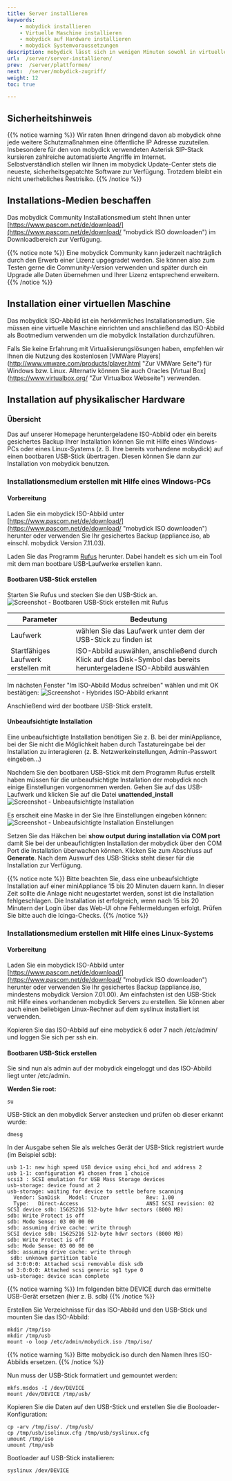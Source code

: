 ```yaml
---
title: Server installieren
keywords:
    - mobydick installieren
    - Virtuelle Maschine installieren
    - mobydick auf Hardware installieren
    - mobydick Systemvoraussetzungen
description: mobydick lässt sich in wenigen Minuten sowohl in virtuellen Umgebungen als auch auf Servern installieren.
url:  /server/server-installieren/
prev:  /server/plattformen/
next:  /server/mobydick-zugriff/
weight: 12
toc: true

---
```


## Sicherheitshinweis
{{% notice warning %}}
Wir raten Ihnen dringend davon ab mobydick ohne jede weitere Schutzmaßnahmen eine öffentliche IP Adresse zuzuteilen.  
Insbesondere für den von mobydick verwendeten Asterisk SIP-Stack kursieren zahlreiche automatisierte Angriffe im Internet.  
Selbstverständlich stellen wir Ihnen im mobydick Update-Center stets die neueste, sicherheitsgepatchte Software zur Verfügung. Trotzdem bleibt ein nicht unerhebliches Restrisiko.
{{% /notice %}}


## Installations-Medien beschaffen

Das mobydick Community Installationsmedium steht Ihnen unter [https://www.pascom.net/de/download/](https://www.pascom.net/de/download/ "mobydick ISO downloaden") im Downloadbereich zur Verfügung.

{{% notice note %}}
Eine mobydick Community kann jederzeit nachträglich durch den Erwerb einer Lizenz upgegradet werden. Sie können also zum Testen gerne die Community-Version verwenden und später durch ein Upgrade alle Daten übernehmen und Ihrer Lizenz entsprechend erweitern.
{{% /notice %}}

## Installation einer virtuellen Maschine
Das mobydick ISO-Abbild ist ein herkömmliches Installationsmedium. Sie müssen eine virtuelle Maschine einrichten und anschließend das ISO-Abbild als Bootmedium verwenden um die mobydick Installation durchzuführen.

Falls Sie keine Erfahrung mit Virtualisierungslösungen haben, empfehlen wir Ihnen die Nutzung des kostenlosen [VMWare Players] (http://www.vmware.com/products/player.html "Zur VMWare Seite") für Windows bzw. Linux. Alternativ können Sie auch Oracles [Virtual Box] (https://www.virtualbox.org/ "Zur Virtualbox Webseite") verwenden.

## Installation auf physikalischer Hardware

### Übersicht

Das auf unserer Homepage heruntergeladene ISO-Abbild oder ein bereits gesichertes Backup Ihrer Installation können Sie mit Hilfe eines Windows-PCs oder eines Linux-Systems (z. B. Ihre bereits vorhandene mobydick) auf einen bootbaren USB-Stick übertragen.
Diesen können Sie dann zur Installation von mobydick benutzen.

### Installationsmedium erstellen mit Hilfe eines Windows-PCs

#### Vorbereitung

Laden Sie ein mobydick ISO-Abbild unter [https://www.pascom.net/de/download/](https://www.pascom.net/de/download/ "mobydick ISO downloaden") herunter oder verwenden Sie Ihr gesichertes Backup (appliance.iso, ab einschl. mobydick Version 7.11.03).

Laden Sie das Programm [Rufus](https://rufus.akeo.ie/ "Erstelle bootbare USB-Laufwerke auf einfache Art und Weise") herunter. Dabei handelt es sich um ein Tool mit dem man bootbare USB-Laufwerke erstellen kann.

#### Bootbaren USB-Stick erstellen

Starten Sie Rufus und stecken Sie den USB-Stick an.
![Screenshot - Bootbaren USB-Stick erstellen mit Rufus](../../images/rufus_start.png?width=40% "Bootbaren USB-Stick erstellen mit Rufus")

|Parameter|Bedeutung|
|---|---|
|Laufwerk|wählen Sie das Laufwerk unter dem der USB-Stick zu finden ist|
|Startfähiges Laufwerk erstellen mit	|ISO-Abbild auswählen, anschließend durch Klick auf das Disk-Symbol das bereits heruntergeladene ISO-Abbild auswählen |

Im nächsten Fenster "Im ISO-Abbild Modus schreiben" wählen und mit OK bestätigen:
![Screenshot - Hybrides ISO-Abbild erkannt](../../images/rufus_iso.png?width=40% "Hybrides ISO-Abbild erkannt")

Anschließend wird der bootbare USB-Stick erstellt.

#### Unbeaufsichtigte Installation

Eine unbeaufsichtigte Installation benötigen Sie z. B. bei der miniAppliance, bei der Sie nicht die Möglichkeit haben durch Tastatureingabe bei der Installation zu interagieren (z. B. Netzwerkeinstellungen, Admin-Passwort eingeben...)

Nachdem Sie den bootbaren USB-Stick mit dem Programm Rufus erstellt haben müssen für die unbeaufsichtigte Installation der mobydick noch einige Einstellungen vorgenommen werden.
Gehen Sie auf das USB-Laufwerk und klicken Sie auf die Datei **unattended_install**
![Screenshot - Unbeaufsichtigte Installation](../../images/rufus_unattended_transfer.png?width=70% "Unbeaufsichtigte Installation")


Es erscheit eine Maske in der Sie Ihre Einstellungen eingeben können:
![Screenshot - Unbeaufsichtigte Installation Einstellungen](../../images/rufus_unattended_settings.png?width=40% "Unbeaufsichtigte Installation Einstellungen")

Setzen Sie das Häkchen bei **show output during installation via COM port** damit Sie bei der unbeaufichtigten Installation der mobydick über den COM Port die Installation überwachen können.
Klicken Sie zum Abschluss auf **Generate**. Nach dem Auswurf des USB-Sticks steht dieser für die Installation zur Verfügung.

{{% notice note %}}
Bitte beachten Sie, dass eine unbeaufsichtigte Installation auf einer miniAppliance 15 bis 20 Minuten dauern kann. In dieser Zeit sollte die Anlage nicht neugestartet werden, sonst ist die Installation fehlgeschlagen. Die Installation ist erfolgreich, wenn nach 15 bis 20 Minutern der Login über das Web-UI ohne Fehlermeldungen erfolgt. Prüfen Sie bitte auch die Icinga-Checks.
{{% /notice %}}


### Installationsmedium erstellen mit Hilfe eines Linux-Systems

#### Vorbereitung

Laden Sie ein mobydick ISO-Abbild unter [https://www.pascom.net/de/download/](https://www.pascom.net/de/download/ "mobydick ISO downloaden") herunter oder verwenden Sie Ihr gesichertes Backup (appliance.iso, mindestens mobydick Version 7.01.00).
Am einfachsten ist den USB-Stick mit Hilfe eines vorhandenen mobydick Servers zu erstellen. Sie können aber auch einen beliebigen Linux-Rechner auf dem syslinux installiert ist verwenden.

Kopieren Sie das ISO-Abbild auf eine mobydick 6 oder 7 nach /etc/admin/ und loggen Sie sich per ssh ein.

#### Bootbaren USB-Stick erstellen

Sie sind nun als admin auf der mobydick eingeloggt und das ISO-Abbild liegt unter /etc/admin.

**Werden Sie root:**

    su

USB-Stick an den mobydick Server anstecken und prüfen ob dieser erkannt wurde:

    dmesg

In der Ausgabe sehen Sie als welches Gerät der USB-Stick registriert wurde (im Beispiel sdb):

    usb 1-1: new high speed USB device using ehci_hcd and address 2
    usb 1-1: configuration #1 chosen from 1 choice
    scsi3 : SCSI emulation for USB Mass Storage devices
    usb-storage: device found at 2
    usb-storage: waiting for device to settle before scanning
      Vendor: SanDisk   Model: Cruzer            Rev: 1.00
      Type:   Direct-Access                      ANSI SCSI revision: 02
    SCSI device sdb: 15625216 512-byte hdwr sectors (8000 MB)
    sdb: Write Protect is off
    sdb: Mode Sense: 03 00 00 00
    sdb: assuming drive cache: write through
    SCSI device sdb: 15625216 512-byte hdwr sectors (8000 MB)
    sdb: Write Protect is off
    sdb: Mode Sense: 03 00 00 00
    sdb: assuming drive cache: write through
     sdb: unknown partition table
    sd 3:0:0:0: Attached scsi removable disk sdb
    sd 3:0:0:0: Attached scsi generic sg1 type 0
    usb-storage: device scan complete

{{% notice warning %}}
Im folgenden bitte DEVICE durch das ermittelte USB-Gerät ersetzen (hier z. B. sdb)
{{% /notice %}}

Erstellen Sie Verzeichnisse für das ISO-Abbild und den USB-Stick und mounten Sie das ISO-Abbild:

    mkdir /tmp/iso
    mkdir /tmp/usb
    mount -o loop /etc/admin/mobydick.iso /tmp/iso/

{{% notice warning %}}
Bitte mobydick.iso durch den Namen Ihres ISO-Abbilds ersetzen.
{{% /notice %}}

Nun muss der USB-Stick formatiert und gemountet werden:

    mkfs.msdos -I /dev/DEVICE
    mount /dev/DEVICE /tmp/usb/

Kopieren Sie die Daten auf den USB-Stick und erstellen Sie die Booloader-Konfiguration:

    cp -arv /tmp/iso/. /tmp/usb/
    cp /tmp/usb/isolinux.cfg /tmp/usb/syslinux.cfg
    umount /tmp/iso
    umount /tmp/usb

Bootloader auf USB-Stick installieren:

    syslinux /dev/DEVICE
